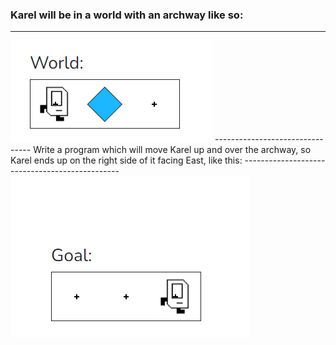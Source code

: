 ### Karel will be in a world with an archway like so:
-------------------------
<img src="/Images/Example1_World.PNG"/>
--------------------------------
Write a program which will move Karel up and over the archway, so Karel ends up on the right side of it facing East, like this:
-----------------------------------------------
<img src="/Images/Example1_Goal.PNG"/>
